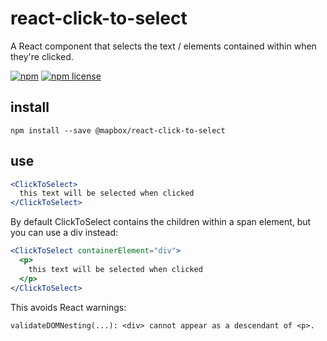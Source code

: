 # react-click-to-select

A React component that selects the text / elements contained within
when they're clicked.

[![npm](https://img.shields.io/npm/v/@mapbox/react-click-to-select.svg)]()
[![npm license](https://img.shields.io/npm/l/@mapbox/react-click-to-select.svg)](https://github.com/mapbox/react-click-to-select/blob/master/LICENSE.txt)

## install

    npm install --save @mapbox/react-click-to-select

## use

```jsx
<ClickToSelect>
  this text will be selected when clicked
</ClickToSelect>
```

By default ClickToSelect contains the children within a span element, but you
can use a div instead:

```jsx
<ClickToSelect containerElement="div">
  <p>
    this text will be selected when clicked
  </p>
</ClickToSelect>
```

This avoids React warnings:

```jsconsole
validateDOMNesting(...): <div> cannot appear as a descendant of <p>.
```
